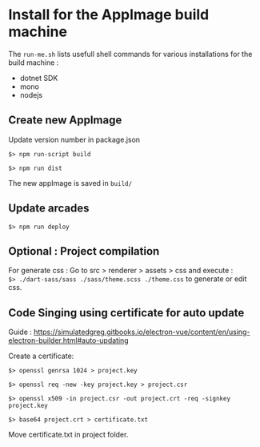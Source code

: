 # Install for the AppImage build machine

The `run-me.sh` lists usefull shell commands for various installations for the build machine :
- dotnet SDK
- mono
- nodejs

## Create new AppImage

Update version number in package.json

`$> npm run-script build`

`$> npm run dist`

The new appImage is saved in `build/`

## Update arcades

`$> npm run deploy`


## Optional : Project compilation

For generate css : 
Go to src > renderer > assets > css and execute :  
`$> ./dart-sass/sass ./sass/theme.scss ./theme.css` to generate or edit css. 

## Code Singing using certificate for auto update

Guide : https://simulatedgreg.gitbooks.io/electron-vue/content/en/using-electron-builder.html#auto-updating

Create a certificate:

`$> openssl genrsa 1024 > project.key`

`$> openssl req -new -key project.key > project.csr`

`$> openssl x509 -in project.csr -out project.crt -req -signkey project.key`

`$> base64 project.crt > certificate.txt`

Move certificate.txt in project folder.
